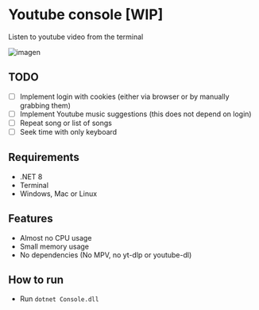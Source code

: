 # Youtube console [WIP]
Listen to youtube video from the terminal

![imagen](https://github.com/user-attachments/assets/ff1ff95a-7b4a-4cc3-930a-ab50af56856c)

## TODO
- [ ] Implement login with cookies (either via browser or by manually grabbing them)
- [ ] Implement Youtube music suggestions (this does not depend on login)
- [ ] Repeat song or list of songs
- [ ] Seek time with only keyboard

## Requirements
- .NET 8
- Terminal
- Windows, Mac or Linux

## Features
- Almost no CPU usage 
- Small memory usage
- No dependencies (No MPV, no yt-dlp or youtube-dl)

## How to run
- Run `dotnet Console.dll`
